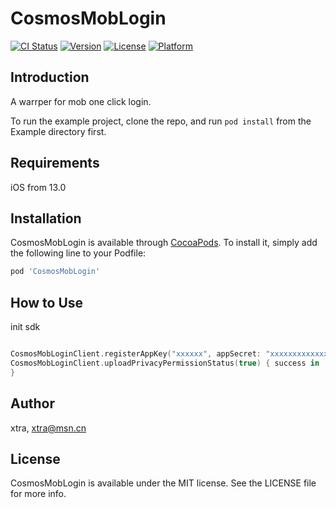 # CosmosMobLogin

[![CI Status](https://img.shields.io/travis/xtra/CosmosMobLogin.svg?style=flat)](https://travis-ci.org/xtra/CosmosMobLogin)
[![Version](https://img.shields.io/cocoapods/v/CosmosMobLogin.svg?style=flat)](https://cocoapods.org/pods/CosmosMobLogin)
[![License](https://img.shields.io/cocoapods/l/CosmosMobLogin.svg?style=flat)](https://cocoapods.org/pods/CosmosMobLogin)
[![Platform](https://img.shields.io/cocoapods/p/CosmosMobLogin.svg?style=flat)](https://cocoapods.org/pods/CosmosMobLogin)

## Introduction

A warrper for mob one click login.

To run the example project, clone the repo, and run `pod install` from the Example directory first.

## Requirements

iOS from 13.0

## Installation

CosmosMobLogin is available through [CocoaPods](https://cocoapods.org). 
To install it, simply add the following line to your Podfile:

```ruby
pod 'CosmosMobLogin'
```

## How to Use

init sdk
```swift

CosmosMobLoginClient.registerAppKey("xxxxxx", appSecret: "xxxxxxxxxxxxxxxxxx", privacyLevel: 2)
CosmosMobLoginClient.uploadPrivacyPermissionStatus(true) { success in     
}

```



## Author

xtra, xtra@msn.cn

## License

CosmosMobLogin is available under the MIT license. See the LICENSE file for more info.
